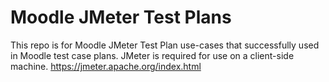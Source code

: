 # Moodle JMeter Test Plans
This repo is for Moodle JMeter Test Plan use-cases that successfully used in Moodle test case plans.
JMeter is required for use on a client-side machine.
https://jmeter.apache.org/index.html
